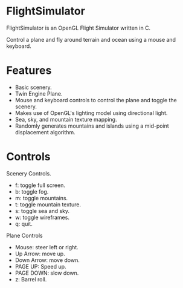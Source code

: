 # FlightSimulator

FlightSimulator is an OpenGL Flight Simulator written in C. 

Control a plane and fly around terrain and ocean using a mouse and keyboard.

# Features
- Basic scenery.
- Twin Engine Plane.
- Mouse and keyboard controls to control the plane and toggle the scenery.
- Makes use of OpenGL's lighting model using directional light.
- Sea, sky, and mountain texture mapping.
- Randomly generates mountains and islands using a mid-point displacement algorithm.

# Controls
Scenery Controls.
- f: toggle full screen.
- b: toggle fog.
- m: toggle mountains.
- t: toggle mountain texture.
- s: toggle sea and sky.
- w: toggle wireframes.
- q: quit.

Plane Controls
- Mouse: steer left or right.
- Up Arrow: move up.
- Down Arrow: move down.
- PAGE UP: Speed up.
- PAGE DOWN: slow down.
- z: Barrel roll.
